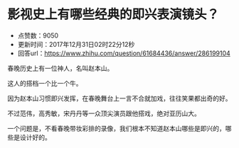 # 影视史上有哪些经典的即兴表演镜头？
- 点赞数：9050
- 更新时间：2017年12月31日02时22分12秒
- 回答url：https://www.zhihu.com/question/61684436/answer/286199104
<body>
 <p data-pid="enTPfC5H">春晚历史上有一位神人，名叫赵本山。</p>
 <p data-pid="PhaU7mwU">这人的搭档一个比一个牛。</p>
 <p data-pid="J2WOY-ld">因为赵本山习惯即兴发挥，在春晚舞台上一言不合就加戏，往往笑果都出奇的好。</p>
 <p data-pid="0RvdF1V2">不过范伟，高秀敏，宋丹丹等一众顶尖演员跟他搭戏，绝对亚历山大。</p>
 <p data-pid="pKyPg7r6">一个问题是，不看春晚带妆彩排的录像，我们根本不知道赵本山哪些是即兴的，哪些是设计好的。</p>
</body>